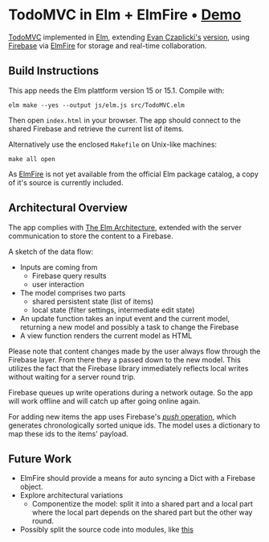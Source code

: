 # TodoMVC in Elm + ElmFire • [Demo](http://thomasweiser.github.io/todomvc-elmfire/)

[TodoMVC](http://todomvc.com/)
implemented in
[Elm](http://elm-lang.org/),
extending [Evan Czaplicki's](https://twitter.com/czaplic)
[version](https://github.com/evancz/elm-todomvc),
using [Firebase](https://www.firebase.com/)
via [ElmFire](https://github.com/ThomasWeiser/elmfire)
for storage and real-time collaboration.

## Build Instructions

This app needs the Elm plattform version 15 or 15.1. Compile with:

    elm make --yes --output js/elm.js src/TodoMVC.elm
    
Then open `index.html` in your browser. The app should connect
to the shared Firebase and retrieve the current list of items.

Alternatively use the enclosed `Makefile` on Unix-like machines:

    make all open
    
As [ElmFire](https://github.com/ThomasWeiser/elmfire)
is not yet available from the official Elm package catalog,
a copy of it's source is currently included.

## Architectural Overview

The app complies with [The Elm Architecture](https://github.com/evancz/elm-architecture-tutorial/),
extended with the server communication to store the content to a Firebase.

A sketch of the data flow:

- Inputs are coming from
    - Firebase query results
    - user interaction
- The model comprises two parts
    - shared persistent state (list of items)
    - local state (filter settings, intermediate edit state)
- An update function takes an input event and the current model, returning
  a new model and possibly a task to change the Firebase
- A view function renders the current model as HTML

Please note that content changes made by the user always flow through the Firebase layer.
From there they a passed down to the new model.
This utilizes the fact that the Firebase library immediately reflects local writes
without waiting for a server round trip.

Firebase queues up write operations during a network outage.
So the app will work offline and will catch up after going online again.

For adding new items the app uses Firebase's
[*push* operation](https://www.firebase.com/docs/web/api/firebase/push.html),
which generates chronologically sorted unique ids.
The model uses a dictionary
to map these ids to the items' payload.

## Future Work

- ElmFire should provide a means for auto syncing a Dict with a Firebase object.
- Explore architectural variations
    - Componentize the model: split it into a shared part and a local part
      where the local part depends on the shared part but the other way round.
- Possibly split the source code into modules, like [this](https://github.com/evancz/the-social-network)
